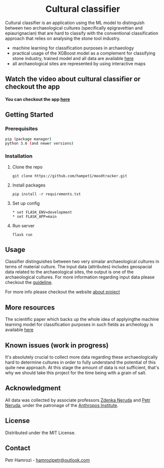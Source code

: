 <h1 align="center"> Cultural classifier </h1>

Cultural classifier is an application using the ML model to distinguish between two archaeological cultures (specifically epigravettian and epiaurignacian) that are hard to classify with the conventional classification approach that relies on analysing the stone tool industry.<br>

* machine learning for classification purposes in archaeology
* practical usage of the XGBoost  model as a complement for classifying stone industry, trained model and all data are available [here](https://github.com/hampet1/arch_data_analysis_and_model_for_cultural_classifier)
* all archaeological sites are represented by using interactive maps

## Watch the video about cultural classifier or checkout the app

<h4>You can checkout the app <a href="https://cultural-classifier.herokuapp.com/">here</a></h4>


<!-- GETTING STARTED -->
## Getting Started

### Prerequisites

  ```sh
  pip (package manager)
  python 3.6 (and newer versions)
  ```

### Installation


1. Clone the repo
   ```
   git clone https://github.com/hampet1/moodtracker.git
   ```
2. Install packages
   ```
   pip install -r requirements.txt
   ```
3. Set up config
   ```
   * set FLASK_ENV=development
   * set FLASK_APP=main
   ```
4. Run server
   ```
   flask run
   ```  

<!-- USAGE EXAMPLES -->
## Usage

Classifier distinguishes between two very simalar archaeological cultures in terms of material culture. The input data (attributes) includes 
geospacial data related to the archaeological sites, the output is one of the archaeological cultures.
For more information regarding input data please checkout the [guideline](https://cultural-classifier.herokuapp.com/guideline).

For more info please checkout the website [about project](https://cultural-classifier.herokuapp.com/about-project)

## More resources

The scientific paper which backs up the whole idea of applyingthe  machine learning model for classification purposes in such fields as archeology is available [here](https://www.sciencedirect.com/science/article/abs/pii/S1040618220303657)  

## Known issues (work in progress)

It's absolutely crucial to collect more data regarding these archaeologically hard to determine cultures in order to fully understand the potential of this quite
new approach. At this stage the amount of data is not sufficient, that's why we should take this project for the time being with a grain of salt. 

## Acknowledgment

All data was collected by associate professors [Zdenka Neruda](https://www.researchgate.net/scientific-contributions/Zdenka-Nerudova-51407602) and 
[Petr Neruda](https://www.researchgate.net/profile/Petr-Neruda), under the patronage of the [Anthropos Institute](http://www.mzm.cz/en/anthropos-pavilion/).  

<!-- LICENSE -->
## License

Distributed under the MIT License.


<!-- CONTACT -->
## Contact

Petr Hamrozi - hamrozipetr@outlook.com








